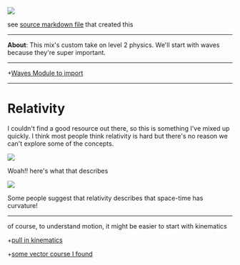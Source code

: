  [![](https://github.com/mixmix/hypermarkdown/raw/master/hypermarkdown_badge.png)](https://hypermarkdown.herokuapp.com)

see [source markdown file](https://github.com/mixmix/example-course/blob/master/mix-recipe.md) that created this

---

**About**: This mix's custom take on level 2 physics. We'll start with waves because they're super important.

---

+[Waves Module to import](https://github.com/mixmix/example-course/blob/master/Waves.md)

---

Relativity
==========

I couldn't find a good resource out there, so this is something I've mixed up quickly. I think most people think relativity is hard but there's no reason we can't explore some of the concepts.

![](http://www.infinite-energy.com/images/cantrelleq2.jpg)

Woah!!  here's what that describes

![](http://i.space.com/images/i/000/021/853/i02/gravity-probe-b.jpg?1348009189)

Some people suggest that relativity describes that space-time has curvature!

---

of course, to understand motion, it might be easier to start with kinematics

+[pull in kinematics](https://github.com/mixmix/example-course/blob/master/kinematics.md)


+[some vector course I found](https://github.com/mixmix/example-course/blob/master/vectors.md)
